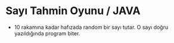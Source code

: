 # Sayı Tahmin Oyunu / JAVA
- 10 rakamına kadar hafızada random bir sayı tutar. O sayı doğru yazıldığında program biter.
